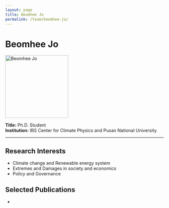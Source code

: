 ```yaml
---
layout: page
title: Beomhee Jo
permalink: /team/beomhee-jo/
---
```


# Beomhee Jo

<!--- <img src="/images/rheagaur.png" alt="Rhea Gaur" width="200" /> --->
<img src="{{ site.baseurl }}/images/BeomheeJo.jpg" alt="Beomhee Jo" width="200" />


**Title:** Ph.D. Student  
**Institution:** IBS Center for Climate Physics and Pusan National University  

---

## Research Interests
- Climate change and Renewable energy system
- Extremes and Damages in society and economics
- Policy and Governance


## Selected Publications

- 
